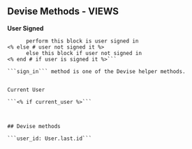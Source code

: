## Devise Methods - VIEWS

**User Signed**

```<% if user_signed_in? %>
      perform this block is user signed in
<% else # user not signed it %>
      else this block if user not signed in
<% end # if user is signed it %>```

```sign_in``` method is one of the Devise helper methods.


Current User

```<% if current_user %>```



## Devise methods

```user_id: User.last.id```


